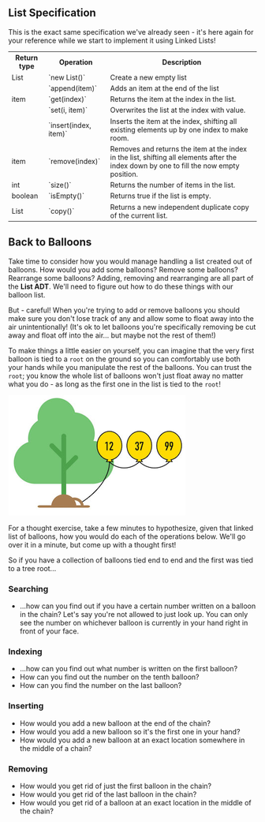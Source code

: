## List Specification
This is the exact same specification we've already seen - it's here again for your reference while we start to implement it using Linked Lists!

<table>
  <tr>
    <th>Return type</th>
    <th>Operation</th>
    <th>Description</th>
  </tr>
  <tr>
    <td>List</td>
    <td>`new List()`</td>
    <td>Create a new empty list</td>
  </tr>
  <tr>
    <td></td>
    <td>`append(item)`</td>
    <td>Adds an item at the end of the list</td>
  </tr>
  <tr>
    <td>item</td>
    <td>`get(index)`</td>
    <td>Returns the item at the index in the list.</td>
  </tr>
  <tr>
    <td></td>
    <td>`set(i, item)`</td>
    <td>Overwrites the list at the index with value.</td>
  </tr>
  <tr>
    <td></td>
    <td>`insert(index, item)`</td>
    <td>
      Inserts the item at the index, shifting all existing elements up by one
      index to make room.
    </td>
  </tr>
  <tr>
    <td>item</td>
    <td>`remove(index)`</td>
    <td>
      Removes and returns the item at the index in the list, shifting all
      elements after the index down by one to fill the now empty position.
    </td>
  </tr>
  <tr>
    <td>int</td>
    <td>`size()`</td>
    <td>Returns the number of items in the list.</td>
  </tr>
  <tr>
    <td>boolean</td>
    <td>`isEmpty()`</td>
    <td>Returns true if the list is empty.</td>
  </tr>
  <tr>
    <td>List</td>
    <td>`copy()`</td>
    <td>
      Returns a new independent duplicate copy of the current list.
    </td>
  </tr>
</table>

## Back to Balloons
Take time to consider how you would manage handling a list created out of
balloons. How would you add some balloons? Remove some balloons? Rearrange some balloons? Adding, removing and rearranging are all part of
the **List ADT**. We'll need to figure out how to do these things with our
balloon list.

But - careful! When you're trying to add or remove balloons you should make sure
you don't lose track of any and allow some to float away into the air
unintentionally! (It's ok to let balloons you're specifically removing be cut
away and float off into the air... but maybe not the rest of them!)

To make things a little easier on yourself, you can imagine that the very first
balloon is tied to a `root` on the ground so you can comfortably use both your
hands while you manipulate the rest of the balloons.
You can trust the `root`; you know the whole list of balloons won't
just float away no matter what you do - as long as the first one in the list is tied to the `root`!

![A list of balloons float tied to a tree.](assets/ga_cs_general_4.jpg)

For a thought exercise, take a few minutes to hypothesize, given that linked list of balloons, how you would do each of the operations below. We'll go over it in a minute, but come up with a thought first!

So if you have a collection of balloons tied end to end and the first was tied to a tree root...

### Searching
* ...how can you find out if you have a certain number written on a balloon in the
  chain? Let's say you're not allowed to just look up. You can only see the number on whichever balloon is currently in your hand right in front of your face.

### Indexing
* ...how can you find out what number is written on the first balloon?
* How can you find out the number on the tenth balloon?
* How can you find the number on the last balloon?

### Inserting
* How would you add a new balloon at the end of the chain?
* How would you add a new balloon so it's the first one in your hand?
* How would you add a new balloon at an exact location somewhere in the middle
  of a chain?

### Removing
* How would you get rid of just the first balloon in the chain?
* How would you get rid of the last balloon in the chain?
* How would you get rid of a balloon at an exact location in the middle of
  the chain?
